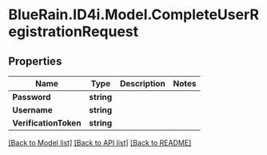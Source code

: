 # BlueRain.ID4i.Model.CompleteUserRegistrationRequest
## Properties

Name | Type | Description | Notes
------------ | ------------- | ------------- | -------------
**Password** | **string** |  | 
**Username** | **string** |  | 
**VerificationToken** | **string** |  | 

[[Back to Model list]](../README.md#documentation-for-models) [[Back to API list]](../README.md#documentation-for-api-endpoints) [[Back to README]](../README.md)


